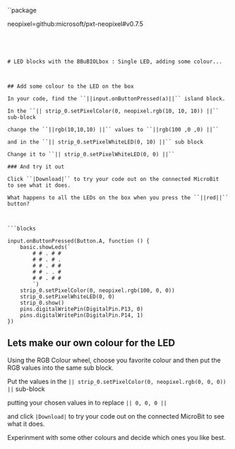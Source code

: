 ``package

neopixel=github:microsoft/pxt-neopixel#v0.7.5

```
 



# LED blocks with the BBuBIOLbox : Single LED, adding some colour...



## Add some colour to the LED on the box

In your code, find the ``||input.onButtonPressed(a)||`` island block.

In the ``|| strip_0.setPixelColor(0, neopixel.rgb(10, 10, 10)) ||`` sub-block

change the ``||rgb(10,10,10) ||`` values to ``||rgb(100 ,0 ,0) ||`` 

and in the ``|| strip_0.setPixelWhiteLED(0, 10) ||`` sub block

Change it to ``|| strip_0.setPixelWhiteLED(0, 0) ||`` 

### And try it out

Click ``|Download|`` to try your code out on the connected MicroBit
to see what it does.

What happens to all the LEDs on the box when you press the ``||red||`` button?



```blocks

input.onButtonPressed(Button.A, function () {
    basic.showLeds(`
        # # . # #
        # # . # .
        # # . # #
        # # . . #
        # # . # #
        `)
    strip_0.setPixelColor(0, neopixel.rgb(100, 0, 0))
    strip_0.setPixelWhiteLED(0, 0)
    strip_0.show()
    pins.digitalWritePin(DigitalPin.P13, 0)
    pins.digitalWritePin(DigitalPin.P14, 1)
})

```

## Lets make our own colour for the LED

Using the RGB Colour wheel, choose you favorite colour and then
put the RGB values into the same sub block.

Put the values in the ``|| strip_0.setPixelColor(0, neopixel.rgb(0, 0, 0)) ||`` sub-block

putting your chosen values in to replace ``|| 0, 0, 0 ||``

and click ``|Download|`` to try your code out on the connected MicroBit
to see what it does.

Experinment with some other colours and decide which ones you like best.